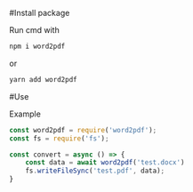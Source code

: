 #Install package 

Run cmd with 
```sh
npm i word2pdf
```
 or 
 ```sh
 yarn add word2pdf
 ```

#Use

Example

```javascript
const word2pdf = require('word2pdf');
const fs = require('fs');

const convert = async () => {
	const data = await word2pdf('test.docx')
	fs.writeFileSync('test.pdf', data);
}
```

